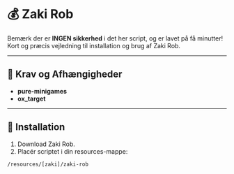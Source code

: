 # 💰 Zaki Rob
Bemærk der er **INGEN sikkerhed** i det her script, og er lavet på få minutter!
Kort og præcis vejledning til installation og brug af Zaki Rob.

---

## 🔧 Krav og Afhængigheder
- **pure-minigames**
- **ox_target**

---

## 🚀 Installation
1. Download Zaki Rob.
2. Placér scriptet i din resources-mappe:
```shell
/resources/[zaki]/zaki-rob
